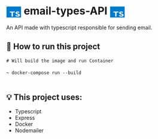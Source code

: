 # <img align="center" alt="Lucas-CSS" height="30" width="40" src="https://raw.githubusercontent.com/devicons/devicon/master/icons/typescript/typescript-original.svg">  email-types-API <img align="center" alt="Lucas-CSS" height="30" width="40" src="https://raw.githubusercontent.com/devicons/devicon/master/icons/typescript/typescript-original.svg"> 
An API made with typescript responsible for sending email.

## 📍 How to run this project

```
# Will build the image and run Container

~ docker-compose run --build


```

## 💡 This project uses:

- Typescript
- Express
- Docker
- Nodemailer

